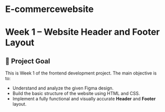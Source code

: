 # E-commercewebsite
# Week 1 – Website Header and Footer Layout

## 📌 Project Goal
This is Week 1 of the frontend development project. The main objective is to:
- Understand and analyze the given Figma design.
- Build the basic structure of the website using HTML and CSS.
- Implement a fully functional and visually accurate **Header** and **Footer** layout.


